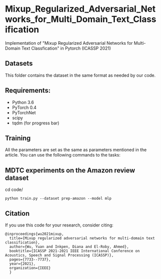 # Mixup_Regularized_Adversarial_Networks_for_Multi_Domain_Text_Classification
Implementation of "Mixup Regularized Adversarial Networks for Multi-Domain Text Classfication" in Pytorch (ICASSP 2021)

## Datasets
This folder contains the dataset in the same format as needed by our code. 

## Requirements:
- Python 3.6
- PyTorch 0.4
- PyTorchNet
- scipy
- tqdm (for progress bar)

## Training
All the parameters are set as the same as parameters mentioned in the article. You can use the following commands to the tasks:

## MDTC experiments on the Amazon review dataset

cd code/

```
python train.py --dataset prep-amazon --model mlp
```

## Citation
If you use this code for your research, consider citing:


    @inproceedings{wu2021mixup,
      title={Mixup regularized adversarial networks for multi-domain text classification},
      author={Wu, Yuan and Inkpen, Diana and El-Roby, Ahmed},
      booktitle={ICASSP 2021-2021 IEEE International Conference on Acoustics, Speech and Signal Processing (ICASSP)},
      pages={7733--7737},
      year={2021},
      organization={IEEE}
      }
